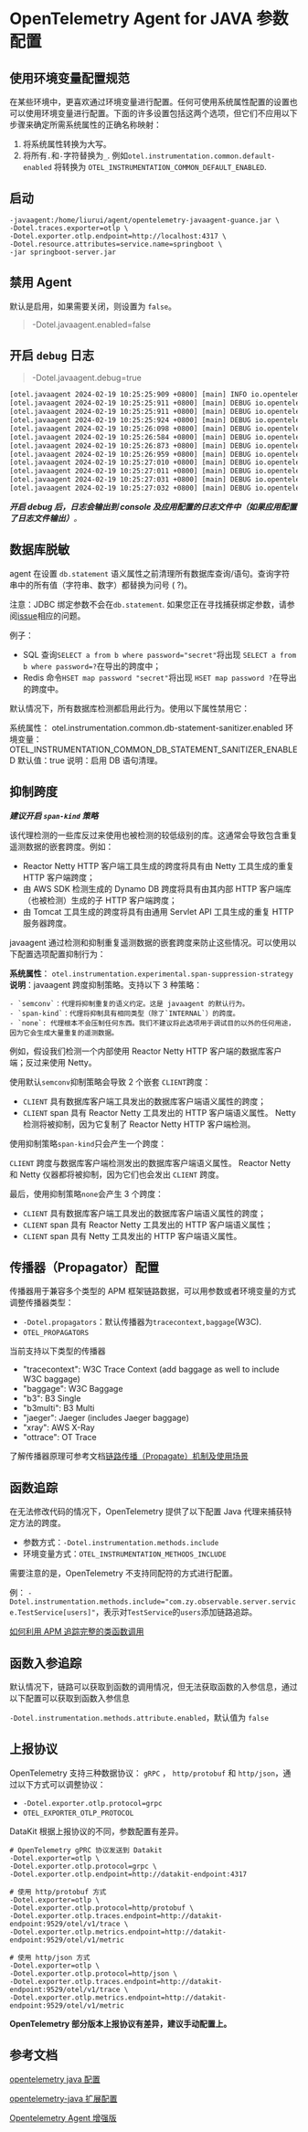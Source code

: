 # OpenTelemetry Agent for JAVA 参数配置


## 使用环境变量配置规范

在某些环境中，更喜欢通过环境变量进行配置。任何可使用系统属性配置的设置也可以使用环境变量进行配置。下面的许多设置包括这两个选项，但它们不应用以下步骤来确定所需系统属性的正确名称映射：

1. 将系统属性转换为大写。
2. 将所有`.`和`-`字符替换为`_`.
例如`otel.instrumentation.common.default-enabled` 将转换为 `OTEL_INSTRUMENTATION_COMMON_DEFAULT_ENABLED`.

## 启动

```shell
-javaagent:/home/liurui/agent/opentelemetry-javaagent-guance.jar \
-Dotel.traces.exporter=otlp \
-Dotel.exporter.otlp.endpoint=http://localhost:4317 \
-Dotel.resource.attributes=service.name=springboot \
-jar springboot-server.jar
```

## 禁用 Agent

默认是启用，如果需要关闭，则设置为 `false`。

> -Dotel.javaagent.enabled=false


## 开启 `debug` 日志

> -Dotel.javaagent.debug=true

```txt
[otel.javaagent 2024-02-19 10:25:25:909 +0800] [main] INFO io.opentelemetry.javaagent.tooling.VersionLogger - opentelemetry-javaagent - version: 1.26.1-guance
[otel.javaagent 2024-02-19 10:25:25:911 +0800] [main] DEBUG io.opentelemetry.javaagent.tooling.VersionLogger - Running on Java 11.0.18. JVM Java HotSpot(TM) 64-Bit Server VM - Oracle Corporation - 11.0.18+9-LTS-195
[otel.javaagent 2024-02-19 10:25:25:911 +0800] [main] DEBUG io.opentelemetry.javaagent.tooling.AgentInstaller - io.opentelemetry.javaagent.tooling.AgentInstaller loaded on io.opentelemetry.javaagent.bootstrap.AgentClassLoader@6cc4c815
[otel.javaagent 2024-02-19 10:25:25:924 +0800] [main] DEBUG io.opentelemetry.javaagent.tooling.SafeServiceLoader - Unable to load instrumentation class: io/opentelemetry/javaagent/shaded/instrumentation/javaagent/runtimetelemetryjfr/RuntimeMetricsInstallerJfr has been compiled by a more recent version of the Java Runtime (class file version 61.0), this version of the Java Runtime only recognizes class file versions up to 55.0
[otel.javaagent 2024-02-19 10:25:26:098 +0800] [main] DEBUG io.opentelemetry.sdk.internal.JavaVersionSpecific - Using the APIs optimized for: Java 9+
[otel.javaagent 2024-02-19 10:25:26:584 +0800] [main] DEBUG io.opentelemetry.sdk.autoconfigure.AutoConfiguredOpenTelemetrySdkBuilder - Global OpenTelemetry set to OpenTelemetrySdk{tracerProvider=SdkTracerProvider{clock=SystemClock{}, idGenerator=RandomIdGenerator{}, resource=Resource{schemaUrl=https://opentelemetry.io/schemas/1.19.0, attributes={host.arch="amd64", host.name="liurui", os.description="Linux 5.15.0-92-generic", os.type="linux", process.command_line="/home/liurui/middleware/jdk/jdk-11.0.18/bin/java -javaagent:/home/liurui/agent/opentelemetry-javaagent-1.26.1-guance.jar -Dotel.traces.exporter=otlp -Dotel.exporter.otlp.endpoint=http://localhost:4317 -Dotel.resource.attributes=service.name=springboot -Dotel.javaagent.debug=true -XX:TieredStopAtLevel=1 -Xverify:none -Dspring.output.ansi.enabled=always -Dcom.sun.management.jmxremote -Dspring.jmx.enabled=true -Dspring.liveBeansView.mbeanDomain -Dspring.application.admin.enabled=true -Dmanagement.endpoints.jmx.exposure.include=* -javaagent:/home/liurui/middleware/idea-IU-231.9161.38/lib/idea_rt.jar=39689:/home/liurui/middleware/idea-IU-231.9161.38/bin -Dfile.encoding=UTF-8 com.zy.observable.server.ServerApplication", process.executable.path="/home/liurui/middleware/jdk/jdk-11.0.18/bin/java", process.pid=11464, process.runtime.description="Oracle Corporation Java HotSpot(TM) 64-Bit Server VM 11.0.18+9-LTS-195", process.runtime.name="Java(TM) SE Runtime Environment", process.runtime.version="11.0.18+9-LTS-195", service.name="springboot", telemetry.auto.version="1.26.1-guance", telemetry.sdk.language="java", telemetry.sdk.name="opentelemetry", telemetry.sdk.version="1.26.0"}}, spanLimitsSupplier=SpanLimitsValue{maxNumberOfAttributes=128, maxNumberOfEvents=128, maxNumberOfLinks=128, maxNumberOfAttributesPerEvent=128, maxNumberOfAttributesPerLink=128, maxAttributeValueLength=2147483647}, sampler=ParentBased{root:AlwaysOnSampler,remoteParentSampled:AlwaysOnSampler,remoteParentNotSampled:AlwaysOffSampler,localParentSampled:AlwaysOnSampler,localParentNotSampled:AlwaysOffSampler}, spanProcessor=MultiSpanProcessor{spanProcessorsStart=[io.opentelemetry.javaagent.tooling.AddThreadDetailsSpanProcessor@74287ea3], spanProcessorsEnd=[BatchSpanProcessor{spanExporter=io.opentelemetry.exporter.otlp.trace.OtlpGrpcSpanExporter@7d7758be, scheduleDelayNanos=5000000000, maxExportBatchSize=512, exporterTimeoutNanos=30000000000}, SimpleSpanProcessor{spanExporter=io.opentelemetry.exporter.logging.LoggingSpanExporter@2bdd8394}], spanProcessorsAll=[BatchSpanProcessor{spanExporter=io.opentelemetry.exporter.otlp.trace.OtlpGrpcSpanExporter@7d7758be, scheduleDelayNanos=5000000000, maxExportBatchSize=512, exporterTimeoutNanos=30000000000}, io.opentelemetry.javaagent.tooling.AddThreadDetailsSpanProcessor@74287ea3, SimpleSpanProcessor{spanExporter=io.opentelemetry.exporter.logging.LoggingSpanExporter@2bdd8394}]}}, meterProvider=SdkMeterProvider{clock=SystemClock{}, resource=Resource{schemaUrl=https://opentelemetry.io/schemas/1.19.0, attributes={host.arch="amd64", host.name="liurui", os.description="Linux 5.15.0-92-generic", os.type="linux", process.command_line="/home/liurui/middleware/jdk/jdk-11.0.18/bin/java -javaagent:/home/liurui/agent/opentelemetry-javaagent-1.26.1-guance.jar -Dotel.traces.exporter=otlp -Dotel.exporter.otlp.endpoint=http://localhost:4317 -Dotel.resource.attributes=service.name=springboot -Dotel.javaagent.debug=true -XX:TieredStopAtLevel=1 -Xverify:none -Dspring.output.ansi.enabled=always -Dcom.sun.management.jmxremote -Dspring.jmx.enabled=true -Dspring.liveBeansView.mbeanDomain -Dspring.application.admin.enabled=true -Dmanagement.endpoints.jmx.exposure.include=* -javaagent:/home/liurui/middleware/idea-IU-231.9161.38/lib/idea_rt.jar=39689:/home/liurui/middleware/idea-IU-231.9161.38/bin -Dfile.encoding=UTF-8 com.zy.observable.server.ServerApplication", process.executable.path="/home/liurui/middleware/jdk/jdk-11.0.18/bin/java", process.pid=11464, process.runtime.description="Oracle Corporation Java HotSpot(TM) 64-Bit Server VM 11.0.18+9-LTS-195", process.runtime.name="Java(TM) SE Runtime Environment", process.runtime.version="11.0.18+9-LTS-195", service.name="springboot", telemetry.auto.version="1.26.1-guance", telemetry.sdk.language="java", telemetry.sdk.name="opentelemetry", telemetry.sdk.version="1.26.0"}}, metricReaders=[PeriodicMetricReader{exporter=io.opentelemetry.exporter.otlp.metrics.OtlpGrpcMetricExporter@68746f22, intervalNanos=60000000000}], views=[]}, loggerProvider=SdkLoggerProvider{clock=SystemClock{}, resource=Resource{schemaUrl=https://opentelemetry.io/schemas/1.19.0, attributes={host.arch="amd64", host.name="liurui", os.description="Linux 5.15.0-92-generic", os.type="linux", process.command_line="/home/liurui/middleware/jdk/jdk-11.0.18/bin/java -javaagent:/home/liurui/agent/opentelemetry-javaagent-1.26.1-guance.jar -Dotel.traces.exporter=otlp -Dotel.exporter.otlp.endpoint=http://localhost:4317 -Dotel.resource.attributes=service.name=springboot -Dotel.javaagent.debug=true -XX:TieredStopAtLevel=1 -Xverify:none -Dspring.output.ansi.enabled=always -Dcom.sun.management.jmxremote -Dspring.jmx.enabled=true -Dspring.liveBeansView.mbeanDomain -Dspring.application.admin.enabled=true -Dmanagement.endpoints.jmx.exposure.include=* -javaagent:/home/liurui/middleware/idea-IU-231.9161.38/lib/idea_rt.jar=39689:/home/liurui/middleware/idea-IU-231.9161.38/bin -Dfile.encoding=UTF-8 com.zy.observable.server.ServerApplication", process.executable.path="/home/liurui/middleware/jdk/jdk-11.0.18/bin/java", process.pid=11464, process.runtime.description="Oracle Corporation Java HotSpot(TM) 64-Bit Server VM 11.0.18+9-LTS-195", process.runtime.name="Java(TM) SE Runtime Environment", process.runtime.version="11.0.18+9-LTS-195", service.name="springboot", telemetry.auto.version="1.26.1-guance", telemetry.sdk.language="java", telemetry.sdk.name="opentelemetry", telemetry.sdk.version="1.26.0"}}, logLimits=LogLimits{maxNumberOfAttributes=128, maxAttributeValueLength=2147483647}, logRecordProcessor=io.opentelemetry.sdk.logs.NoopLogRecordProcessor@7fd7a283}, propagators=DefaultContextPropagators{textMapPropagator=MultiTextMapPropagator{textMapPropagators=[W3CTraceContextPropagator, W3CBaggagePropagator]}}} by autoconfiguration
[otel.javaagent 2024-02-19 10:25:26:873 +0800] [main] DEBUG io.opentelemetry.javaagent.tooling.AgentInstaller - Loading extension instrumentation-loader [class io.opentelemetry.javaagent.tooling.instrumentation.InstrumentationLoader]
[otel.javaagent 2024-02-19 10:25:26:959 +0800] [main] DEBUG io.opentelemetry.javaagent.tooling.SafeServiceLoader - Unable to load instrumentation class: io/opentelemetry/javaagent/instrumentation/spring/jms/v6_0/SpringJmsInstrumentationModule has been compiled by a more recent version of the Java Runtime (class file version 61.0), this version of the Java Runtime only recognizes class file versions up to 55.0
[otel.javaagent 2024-02-19 10:25:27:010 +0800] [main] DEBUG io.opentelemetry.javaagent.tooling.SafeServiceLoader - Unable to load instrumentation class: io/opentelemetry/javaagent/instrumentation/spring/webmvc/v6_0/SpringWebMvcInstrumentationModule has been compiled by a more recent version of the Java Runtime (class file version 61.0), this version of the Java Runtime only recognizes class file versions up to 55.0
[otel.javaagent 2024-02-19 10:25:27:011 +0800] [main] DEBUG io.opentelemetry.javaagent.tooling.instrumentation.InstrumentationLoader - Loading instrumentation opentelemetry-instrumentation-annotations [class io.opentelemetry.javaagent.instrumentation.instrumentationannotations.AnnotationInstrumentationModule]
[otel.javaagent 2024-02-19 10:25:27:031 +0800] [main] DEBUG io.opentelemetry.javaagent.tooling.instrumentation.InstrumentationLoader - Loading instrumentation opentelemetry-api [class io.opentelemetry.javaagent.instrumentation.opentelemetryapi.v1_15.OpenTelemetryApiInstrumentationModule]
[otel.javaagent 2024-02-19 10:25:27:032 +0800] [main] DEBUG io.opentelemetry.javaagent.tooling.instrumentation.InstrumentationLoader - Loading instrumentation opentelemetry-api [class io.opentelemetry.javaagent.instrumentation.opentelemetryapi.v1_10.OpenTelemetryApiInstrumentationModule]
```


***开启 debug 后，日志会输出到 console 及应用配置的日志文件中（如果应用配置了日志文件输出）**。*

## 数据库脱敏

agent 在设置 `db.statement` 语义属性之前清理所有数据库查询/语句。查询字符串中的所有值（字符串、数字）都替换为问号 ( ?)。

注意：JDBC 绑定参数不会在`db.statement`. 如果您正在寻找捕获绑定参数，请参阅[issue](https://github.com/open-telemetry/opentelemetry-java-instrumentation#7413)相应的问题。

例子：

- SQL 查询`SELECT a from b where password="secret"`将出现 `SELECT a from b where password=?`在导出的跨度中；
- Redis 命令`HSET map password "secret"`将出现 `HSET map password ?`在导出的跨度中。

默认情况下，所有数据库检测都启用此行为。使用以下属性禁用它：

系统属性： otel.instrumentation.common.db-statement-sanitizer.enabled
环境变量： OTEL_INSTRUMENTATION_COMMON_DB_STATEMENT_SANITIZER_ENABLED
默认值：true
说明：启用 DB 语句清理。

## 抑制跨度
***建议开启 `span-kind` 策略***

该代理检测的一些库反过来使用也被检测的较低级别的库。这通常会导致包含重复遥测数据的嵌套跨度。例如：

- Reactor Netty HTTP 客户端工具生成的跨度将具有由 Netty 工具生成的重复 HTTP 客户端跨度；
- 由 AWS SDK 检测生成的 Dynamo DB 跨度将具有由其内部 HTTP 客户端库（也被检测）生成的子 HTTP 客户端跨度；
- 由 Tomcat 工具生成的跨度将具有由通用 Servlet API 工具生成的重复 HTTP 服务器跨度。

javaagent 通过检测和抑制重复遥测数据的嵌套跨度来防止这些情况。可以使用以下配置选项配置抑制行为：

**系统属性**： `otel.instrumentation.experimental.span-suppression-strategy`
**说明**：javaagent 跨度抑制策略。支持以下 3 种策略：

    - `semconv`：代理将抑制重复的语义约定。这是 javaagent 的默认行为。
    - `span-kind`：代理将抑制具有相同类型（除了`INTERNAL`）的跨度。
    - `none`: 代理根本不会压制任何东西。我们不建议将此选项用于调试目的以外的任何用途，因为它会生成大量重复的遥测数据。
例如，假设我们检测一个内部使用 Reactor Netty HTTP 客户端的数据库客户端；反过来使用 Netty。

使用默认`semconv`抑制策略会导致 2 个嵌套 `CLIENT`跨度：

- `CLIENT` 具有数据库客户端工具发出的数据库客户端语义属性的跨度；
- `CLIENT` span 具有 Reactor Netty 工具发出的 HTTP 客户端语义属性。
Netty 检测将被抑制，因为它复制了 Reactor Netty HTTP 客户端检测。

使用抑制策略`span-kind`只会产生一个跨度：

`CLIENT` 跨度与数据库客户端检测发出的数据库客户端语义属性。
Reactor Netty 和 Netty 仪器都将被抑制，因为它们也会发出 `CLIENT` 跨度。

最后，使用抑制策略`none`会产生 3 个跨度：

- `CLIENT` 具有数据库客户端工具发出的数据库客户端语义属性的跨度；
- `CLIENT` span 具有 Reactor Netty 工具发出的 HTTP 客户端语义属性；
- `CLIENT` span 具有 Netty 工具发出的 HTTP 客户端语义属性。

## 传播器（Propagator）配置

传播器用于兼容多个类型的 APM 框架链路数据，可以用参数或者环境变量的方式调整传播器类型：

- `-Dotel.propagators`：默认传播器为`tracecontext,baggage`(W3C).
- `OTEL_PROPAGATORS`

当前支持以下类型的传播器

- "tracecontext": W3C Trace Context (add baggage as well to include W3C baggage)
- "baggage": W3C Baggage
- "b3": B3 Single
- "b3multi": B3 Multi
- "jaeger": Jaeger (includes Jaeger baggage)
- "xray": AWS X-Ray
- "ottrace": OT Trace

了解传播器原理可参考文档[链路传播（Propagate）机制及使用场景](https://juejin.cn/post/7254125867177443365)

## 函数追踪

在无法修改代码的情况下，OpenTelemetry 提供了以下配置 Java 代理来捕获特定方法的跨度。

- 参数方式：`-Dotel.instrumentation.methods.include`
- 环境变量方式：`OTEL_INSTRUMENTATION_METHODS_INCLUDE`

需要注意的是，OpenTelemetry 不支持同配符的方式进行配置。

例：
`-Dotel.instrumentation.methods.include="com.zy.observable.server.service.TestService[users]"`，表示对`TestService`的`users`添加链路追踪。

[如何利用 APM 追踪完整的类函数调用](https://juejin.cn/post/7324084744525168681)

## 函数入参追踪

默认情况下，链路可以获取到函数的调用情况，但无法获取函数的入参信息，通过以下配置可以获取到函数入参信息

`-Dotel.instrumentation.methods.attribute.enabled`，默认值为 `false`


## 上报协议

OpenTelemetry 支持三种数据协议： `gRPC` ， `http/protobuf` 和 `http/json`，通过以下方式可以调整协议：

- `-Dotel.exporter.otlp.protocol=grpc`
- `OTEL_EXPORTER_OTLP_PROTOCOL`

DataKit 根据上报协议的不同，参数配置有差异。

```shell
# OpenTelemetry gPRC 协议发送到 Datakit
-Dotel.exporter=otlp \
-Dotel.exporter.otlp.protocol=grpc \
-Dotel.exporter.otlp.endpoint=http://datakit-endpoint:4317

# 使用 http/protobuf 方式
-Dotel.exporter=otlp \
-Dotel.exporter.otlp.protocol=http/protobuf \
-Dotel.exporter.otlp.traces.endpoint=http://datakit-endpoint:9529/otel/v1/trace \
-Dotel.exporter.otlp.metrics.endpoint=http://datakit-endpoint:9529/otel/v1/metric 

# 使用 http/json 方式
-Dotel.exporter=otlp \
-Dotel.exporter.otlp.protocol=http/json \
-Dotel.exporter.otlp.traces.endpoint=http://datakit-endpoint:9529/otel/v1/trace \
-Dotel.exporter.otlp.metrics.endpoint=http://datakit-endpoint:9529/otel/v1/metric

```

**OpenTelemetry 部分版本上报协议有差异，建议手动配置上。**


## 参考文档

[opentelemetry java 配置](https://opentelemetry.io/docs/instrumentation/java/automatic/agent-config/)

[opentelemetry-java 扩展配置](https://github.com/open-telemetry/opentelemetry-java/blob/main/sdk-extensions/autoconfigure/README.md)


[Opentelemetry Agent 增强版](https://docs.guance.com/integrations/otel-ext-changelog/)
